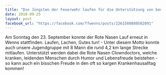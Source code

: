 ```yaml
---
title: "Die Jüngsten der Feuerwehr laufen für die Unterstützung von bedürftigen Menschen"
date: 2018-09-25
layout: post
facebook_url: "https://facebook.com/ffwenns/posts/2261588880582891"
---
```


Am Sonntag den 23. September konnte der Rote Nasen Lauf erneut in Wenns stattfinden.
Laufen, Lachen, Gutes tun! - Unter diesem Motto konnte auch unsere Jugendgruppe mit 8 Mann die rund 4,2 km lange Strecke mitlaufen.
Unterstützt werden dabei die Rote Nasen Clowndoctors, welche kranken, leidenden Menschen durch Humor und Lebensfreude beistehen - so kann auch ein bisschen Freude in den oft so kargen Krankenhausalltag kommen!